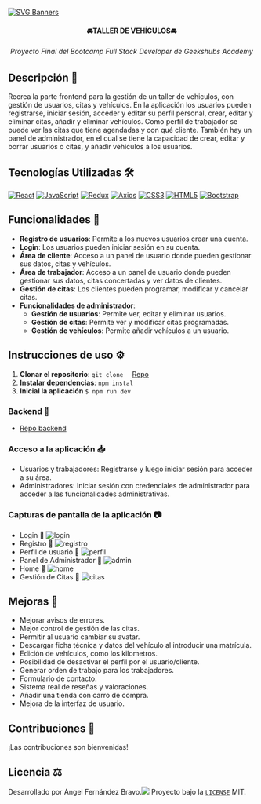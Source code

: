 [![SVG Banners](https://svg-banners.vercel.app/api?type=typeWriter&text1=PROYECTO%20FORMATIVO%20👨‍💻&width=800&height=150)](https://github.com/Akshay090/svg-banners)

<H4 align="center">🚘TALLER DE VEHÍCULOS🚘</H4> 

<H6 align="center">Proyecto Final del Bootcamp Full Stack Developer de Geekshubs Academy</H6>

## Descripción 🚀 

Recrea la parte frontend para la gestión de un taller de vehiculos, con gestión de usuarios, citas y vehículos. En la aplicación los usuarios pueden registrarse, iniciar sesión, acceder y editar su perfil personal, crear, editar y eliminar citas, añadir y eliminar vehículos. Como perfil de trabajador se puede ver las citas que tiene agendadas y con qué cliente. También hay un panel de administrador, en el cual se tiene la capacidad de crear, editar y borrar usuarios o citas, y añadir vehículos a los usuarios.

## Tecnologías Utilizadas 🛠️ 

[![React](https://img.shields.io/badge/React-61DAFB?style=for-the-badge&logo=react&logoColor=white&labelColor=101010)]()
[![JavaScript](https://img.shields.io/badge/JavaScript-F7DF1E?style=for-the-badge&logo=javascript&logoColor=white&labelColor=101010)]()
[![Redux](https://img.shields.io/badge/Redux-764ABC?style=for-the-badge&logo=redux&logoColor=white)](https://redux.js.org/)
 [![Axios](https://img.shields.io/badge/Axios-20232A?style=for-the-badge&logo=axios&logoColor=5A29E4)](https://axios-http.com/)
[![CSS3](https://img.shields.io/badge/CSS3-1572B6?style=for-the-badge&logo=css3&logoColor=white&labelColor=101010)]()
[![HTML5](https://img.shields.io/badge/HTML5-E34F26?style=for-the-badge&logo=html5&logoColor=white&labelColor=101010)]()
[![Bootstrap](https://img.shields.io/badge/Bootstrap-7952B3?style=for-the-badge&logo=bootstrap&logoColor=white&labelColor=101010)]()


##  Funcionalidades 🎯

- **Registro de usuarios**: Permite a los nuevos usuarios crear una cuenta.
- **Login**: Los usuarios pueden iniciar sesión en su cuenta.
- **Área de cliente**: Acceso a un panel de usuario donde pueden gestionar sus datos, citas y vehículos.
- **Área de trabajador**: Acceso a un panel de usuario donde pueden gestionar sus datos, citas concertadas y ver datos de clientes.
- **Gestión de citas**: Los clientes pueden programar, modificar y cancelar citas.
- **Funcionalidades de administrador**:
  - **Gestión de usuarios**: Permite ver, editar y eliminar usuarios.
  - **Gestión de citas**: Permite ver y modificar citas programadas.
  - **Gestión de vehículos**: Permite añadir vehículos a un usuario.

##  Instrucciones de uso ⚙️

1. **Clonar el repositorio**:
   ```git clone  ```
   [Repo](https://github.com/Kurtko10/taller-front)
2. **Instalar dependencias**: 
    ``` npm instal ```
3. **Inicial la aplicación**
   ``` $ npm run dev ```

### Backend 📮

  -  [Repo backend](https://github.com/Kurtko10/taller-back)


### Acceso a la aplicación 📥

- Usuarios y trabajadores: Registrarse y luego iniciar sesión para acceder a su área.
- Administradores: Iniciar sesión con credenciales de administrador para acceder a las funcionalidades administrativas.

### Capturas de pantalla de la aplicación 📷

- Login
📸 ![login](./src/img/login.jpg)
- Registro
📸 ![registro](./src/img/register.jpg)
- Perfil de usuario
📸 ![perfil](./src/img/perfil.jpg)
- Panel de Administrador
📸 ![admin](./src/img/admin.jpg)
- Home
📸 ![home](./src/img/vistaHome.jpg)
- Gestión de Citas
📸 ![citas](./src/img/citas.jpg)

##  Mejoras 🌟

- Mejorar avisos de errores.
- Mejor control de gestión de las citas.
- Permitir al usuario cambiar su avatar.
- Descargar ficha técnica y datos del vehículo al introducir una matrícula.
- Edición de vehículos, como los kilometros.
- Posibilidad de desactivar el perfil por el usuario/cliente.
- Generar orden de trabajo para los trabajadores.
- Formulario de contacto.
- Sistema real de reseñas y valoraciones.
- Añadir una tienda con carro de compra.
- Mejora de la interfaz de usuario.

##  Contribuciones 📧
¡Las contribuciones son bienvenidas!

## Licencia ⚖️
   Desarrollado por Ángel Fernández Bravo.<a href="https://www.linkedin.com/in/angel-fb/" target="_blank"><img src="https://img.shields.io/badge/-LinkedIn-%230077B5?style=for-the-badge&logo=linkedin&logoColor=white" target="_blank"></a>
   Proyecto bajo la  <a href="./LICENSE">`LICENSE`</a> MIT. 

